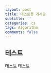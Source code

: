 ```yaml
---
layout: post
title: 테스트용 게시글
subtitle: ''
categories: cs
tags: Algorithm
comments: false
---
```


## 테스트

테스트 테스트